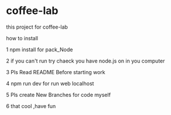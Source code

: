 # coffee-lab
this project for coffee-lab

how to install 

1 npm install for pack_Node

2 if you can't run try chaeck you have node.js on in you computer

3 Pls Read README Before starting work

4 npm run dev for run web localhost

5 Pls create New Branches for code myself

6 that cool ,have fun 
